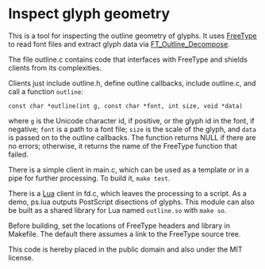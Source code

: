 # Inspect glyph geometry

This is a tool for inspecting the outline geometry of glyphs.
It uses [FreeType](https://freetype.org) to read font files and extract glyph data via [FT_Outline_Decompose](http://freetype.org/freetype2/docs/reference/ft2-outline_processing.html#ft_outline_decompose).

The file outline.c contains code that interfaces with FreeType and shields clients from its complexities.

Clients just include outline.h, define outline callbacks, include outline.c, and call a function `outline`:
```
const char *outline(int g, const char *font, int size, void *data)
```
where `g` is the Unicode character id, if positive, or the glyph id in the font, if negative; `font` is a path to a font file; `size` is the scale of the glyph, and `data` is passed on to the outline callbacks. The function returns NULL if there are no errors; otherwise, it returns the name of the FreeType function that failed.

There is a simple client in main.c, which can be used as a template or in a pipe for further processing. To build it, `make test`.

There is a [Lua](https://www.lua.org) client in fd.c, which leaves the processing to a  script.
As a demo, ps.lua outputs PostScript disections of glyphs.
This module can also be built as a shared library for Lua named `outline.so` with `make so`.

Before building, set the locations of FreeType headers and library in Makefile. The default there assumes a link to the FreeType source tree.

This code is hereby placed in the public domain and also under the MIT license.

